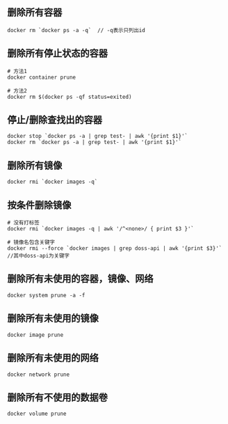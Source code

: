 ## 删除所有容器
```
docker rm `docker ps -a -q`  // -q表示只列出id
```

## 删除所有停止状态的容器
```
# 方法1
docker container prune

# 方法2
docker rm $(docker ps -qf status=exited)
```

## 停止/删除查找出的容器
```
docker stop `docker ps -a | grep test- | awk '{print $1}'`
docker rm `docker ps -a | grep test- | awk '{print $1}'`
```

## 删除所有镜像
```
docker rmi `docker images -q`
```

## 按条件删除镜像
```
# 没有打标签
docker rmi `docker images -q | awk '/^<none>/ { print $3 }'`

# 镜像名包含关键字
docker rmi --force `docker images | grep doss-api | awk '{print $3}'`    //其中doss-api为关键字
```

## 删除所有未使用的容器，镜像、网络
```
docker system prune -a -f
```

## 删除所有未使用的镜像
```
docker image prune
```

## 删除所有未使用的网络
```
docker network prune
```

## 删除所有不使用的数据卷
```
docker volume prune
```
